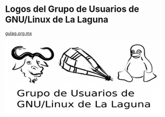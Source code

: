 # Logos del Grupo de Usuarios de GNU/Linux de La Laguna

[gulag.org.mx](http://www.gulag.org.mx)

![GULag](logo_LUGLaguna.png)
